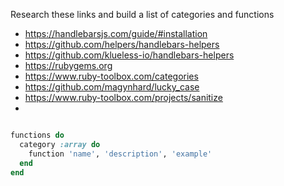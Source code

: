 Research these links and build a list of categories and functions

- https://handlebarsjs.com/guide/#installation
- https://github.com/helpers/handlebars-helpers
- https://github.com/klueless-io/handlebars-helpers
- https://rubygems.org
- https://www.ruby-toolbox.com/categories
- https://github.com/magynhard/lucky_case
- https://www.ruby-toolbox.com/projects/sanitize
-


```ruby

functions do
  category :array do
    function 'name', 'description', 'example'
  end
end

```